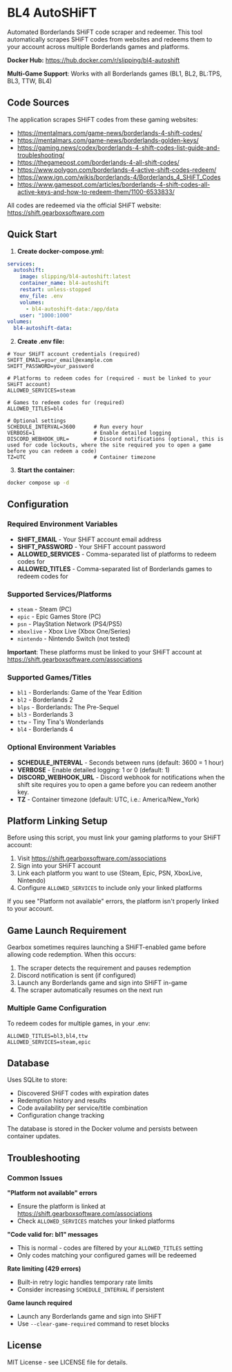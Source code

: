 # BL4 AutoSHiFT

Automated Borderlands SHiFT code scraper and redeemer. This tool automatically scrapes SHiFT codes from websites and redeems them to your account across multiple Borderlands games and platforms.

**Docker Hub:** https://hub.docker.com/r/slipping/bl4-autoshift

**Multi-Game Support**: Works with all Borderlands games (BL1, BL2, BL:TPS, BL3, TTW, BL4)

## Code Sources

The application scrapes SHiFT codes from these gaming websites:
- https://mentalmars.com/game-news/borderlands-4-shift-codes/
- https://mentalmars.com/game-news/borderlands-golden-keys/
- https://gaming.news/codex/borderlands-4-shift-codes-list-guide-and-troubleshooting/
- https://thegamepost.com/borderlands-4-all-shift-codes/
- https://www.polygon.com/borderlands-4-active-shift-codes-redeem/
- https://www.ign.com/wikis/borderlands-4/Borderlands_4_SHiFT_Codes
- https://www.gamespot.com/articles/borderlands-4-shift-codes-all-active-keys-and-how-to-redeem-them/1100-6533833/

All codes are redeemed via the official SHiFT website: https://shift.gearboxsoftware.com

## Quick Start

1. **Create docker-compose.yml:**

```yaml
services:
  autoshift:
    image: slipping/bl4-autoshift:latest
    container_name: bl4-autoshift
    restart: unless-stopped
    env_file: .env
    volumes:
      - bl4-autoshift-data:/app/data
    user: "1000:1000"
volumes:
  bl4-autoshift-data:
```

2. **Create .env file:**

```env
# Your SHiFT account credentials (required)
SHIFT_EMAIL=your_email@example.com
SHIFT_PASSWORD=your_password

# Platforms to redeem codes for (required - must be linked to your SHiFT account)
ALLOWED_SERVICES=steam

# Games to redeem codes for (required)
ALLOWED_TITLES=bl4

# Optional settings
SCHEDULE_INTERVAL=3600      # Run every hour
VERBOSE=1                   # Enable detailed logging
DISCORD_WEBHOOK_URL=        # Discord notifications (optional, this is used for code lockouts, where the site required you to open a game before you can redeem a code)
TZ=UTC                      # Container timezone
```

3. **Start the container:**

```bash
docker compose up -d
```

## Configuration

### Required Environment Variables

- **SHIFT_EMAIL** - Your SHiFT account email address
- **SHIFT_PASSWORD** - Your SHiFT account password
- **ALLOWED_SERVICES** - Comma-separated list of platforms to redeem codes for
- **ALLOWED_TITLES** - Comma-separated list of Borderlands games to redeem codes for

### Supported Services/Platforms

- `steam` - Steam (PC)
- `epic` - Epic Games Store (PC)
- `psn` - PlayStation Network (PS4/PS5)
- `xboxlive` - Xbox Live (Xbox One/Series)
- `nintendo` - Nintendo Switch (not tested)

**Important**: These platforms must be linked to your SHiFT account at https://shift.gearboxsoftware.com/associations

### Supported Games/Titles

- `bl1` - Borderlands: Game of the Year Edition
- `bl2` - Borderlands 2
- `blps` - Borderlands: The Pre-Sequel
- `bl3` - Borderlands 3
- `ttw` - Tiny Tina's Wonderlands
- `bl4` - Borderlands 4

### Optional Environment Variables

- **SCHEDULE_INTERVAL** - Seconds between runs (default: 3600 = 1 hour)
- **VERBOSE** - Enable detailed logging: 1 or 0 (default: 1)
- **DISCORD_WEBHOOK_URL** - Discord webhook for notifications when the shift site requires you to open a game before you can redeem another key.
- **TZ** - Container timezone (default: UTC, i.e.: America/New_York)

## Platform Linking Setup

Before using this script, you must link your gaming platforms to your SHiFT account:

1. Visit https://shift.gearboxsoftware.com/associations
2. Sign into your SHiFT account
3. Link each platform you want to use (Steam, Epic, PSN, XboxLive, Nintendo)
4. Configure `ALLOWED_SERVICES` to include only your linked platforms

If you see "Platform not available" errors, the platform isn't properly linked to your account.

## Game Launch Requirement

Gearbox sometimes requires launching a SHiFT-enabled game before allowing code redemption. When this occurs:

1. The scraper detects the requirement and pauses redemption
2. Discord notification is sent (if configured)
3. Launch any Borderlands game and sign into SHiFT in-game
4. The scraper automatically resumes on the next run

### Multiple Game Configuration

To redeem codes for multiple games, in your .env:

```env
ALLOWED_TITLES=bl3,bl4,ttw
ALLOWED_SERVICES=steam,epic
```

## Database

Uses SQLite to store:
- Discovered SHiFT codes with expiration dates
- Redemption history and results
- Code availability per service/title combination
- Configuration change tracking

The database is stored in the Docker volume and persists between container updates.

## Troubleshooting

### Common Issues

**"Platform not available" errors**
- Ensure the platform is linked at https://shift.gearboxsoftware.com/associations
- Check `ALLOWED_SERVICES` matches your linked platforms

**"Code valid for: bl1" messages**
- This is normal - codes are filtered by your `ALLOWED_TITLES` setting
- Only codes matching your configured games will be redeemed

**Rate limiting (429 errors)**
- Built-in retry logic handles temporary rate limits
- Consider increasing `SCHEDULE_INTERVAL` if persistent

**Game launch required**
- Launch any Borderlands game and sign into SHiFT
- Use `--clear-game-required` command to reset blocks

## License

MIT License - see LICENSE file for details.